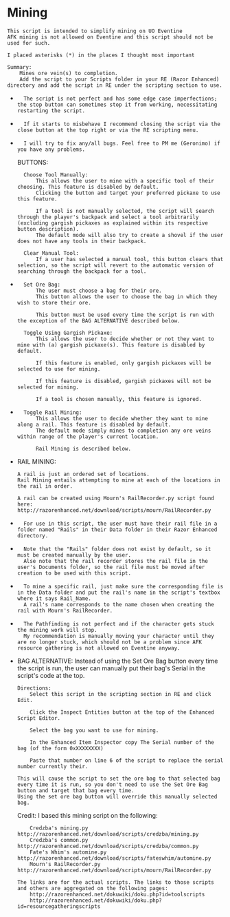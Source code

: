 # Mining
	This script is intended to simplify mining on UO Eventine
	AFK mining is not allowed on Eventine and this script should not be used for such.

	I placed asterisks (*) in the places I thought most important

	Summary:
		Mines ore vein(s) to completion.
		Add the script to your Scripts folder in your RE (Razor Enhanced) directory and add the script in RE under the scripting section to use.
		
*		The script is not perfect and has some edge case imperfections; the stop button can sometimes stop it from working, necessitating restarting the script.
*		If it starts to misbehave I recommend closing the script via the close button at the top right or via the RE scripting menu.
*		I will try to fix any/all bugs. Feel free to PM me (Geronimo) if you have any problems.

	BUTTONS:

		Choose Tool Manually:
			This allows the user to mine with a specific tool of their choosing. This feature is disabled by default.
			Clicking the button and target your preferred pickaxe to use this feature.
			
			If a tool is not manually selected, the script will search through the player's backpack and select a tool arbitrarily (excluding gargish pickaxes as explained within its respective button description).
			The default mode will also try to create a shovel if the user does not have any tools in their backpack.
	
		Clear Manual Tool:
			If a user has selected a manual tool, this button clears that selection, so the script will revert to the automatic version of searching through the backpack for a tool.
	
*		Set Ore Bag:
			The user must choose a bag for their ore.
			This button allows the user to choose the bag in which they wish to store their ore.
			
			This button must be used every time the script is run with the exception of the BAG ALTERNATIVE described below.
	
		Toggle Using Gargish Pickaxe:
			This allows the user to decide whether or not they want to mine with (a) gargish pickaxe(s). This feature is disabled by default.
			
			If this feature is enabled, only gargish pickaxes will be selected to use for mining.
			
			If this feature is disabled, gargish pickaxes will not be selected for mining.
			
			If a tool is chosen manually, this feature is ignored.
	
*		Toggle Rail Mining:
			This allows the user to decide whether they want to mine along a rail. This feature is disabled by default.
			The default mode simply mines to completion any ore veins within range of the player's current location.
			
			Rail Mining is described below.


*	RAIL MINING:

		A rail is just an ordered set of locations.
		Rail Mining entails attempting to mine at each of the locations in the rail in order.
		
		A rail can be created using Mourn's RailRecorder.py script found here: http://razorenhanced.net/download/scripts/mourn/RailRecorder.py
		
*		For use in this script, the user must have their rail file in a folder named "Rails" in their Data folder in their Razor Enhanced directory.
*		Note that the "Rails" folder does not exist by default, so it must be created manually by the user.
		Alse note that the rail recorder stores the rail file in the user's Documents folder, so the rail file must be moved after creation to be used with this script.

*		To mine a specific rail, just make sure the corresponding file is in the Data folder and put the rail's name in the script's textbox where it says Rail_Name.
		A rail's name corresponds to the name chosen when creating the rail with Mourn's RailRecorder.

*		The Pathfinding is not perfect and if the character gets stuck the mining work will stop.
		My recommendation is manually moving your character until they are no longer stuck, which should not be a problem since AFK resource gathering is not allowed on Eventine anyway.


*	BAG ALTERNATIVE:
		Instead of using the Set Ore Bag button every time the script is run, the user can manually put their bag's Serial in the script's code at the top.
		
		Directions:
			Select this script in the scripting section in RE and click Edit.
			
			Click the Inspect Entities button at the top of the Enhanced Script Editor.
			
			Select the bag you want to use for mining.
			
			In the Enhanced Item Inspector copy The Serial number of the bag (of the form 0xXXXXXXXX)
			
			Paste that number on line 6 of the script to replace the serial number currently their.
		
		This will cause the script to set the ore bag to that selected bag every time it is run, so you don't need to use the Set Ore Bag button and target that bag every time.
		Using the set ore bag button will override this manually selected bag.


	Credit:
		I based this mining script on the following:
		
			Credzba's mining.py						http://razorenhanced.net/download/scripts/credzba/mining.py
			Credzba's common.py						http://razorenhanced.net/download/scripts/credzba/common.py
			Fate's Whim's automine.py				http://razorenhanced.net/download/scripts/fateswhim/automine.py
			Mourn's RailRecorder.py					http://razorenhanced.net/download/scripts/mourn/RailRecorder.py
		
		The links are for the actual scripts. The links to those scripts and others are aggregated on the following pages:
			http://razorenhanced.net/dokuwiki/doku.php?id=toolscripts
			http://razorenhanced.net/dokuwiki/doku.php?id=resourcegatheringscripts
